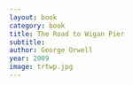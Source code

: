 ```yaml
---
layout: book
category: book
title: The Road to Wigan Pier
subtitle: 
author: George Orwell
year: 2009
image: trtwp.jpg
---
```

